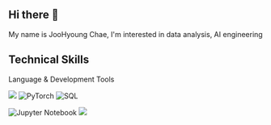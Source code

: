 ## Hi there 👋

My name is JooHyoung Chae, I'm interested in data analysis, AI engineering 

Technical Skills 
---
Language & Development Tools



<img src="https://img.shields.io/badge/Python-3776AB?style=flat-square&logo=Python&logoColor=white"/> <img src="https://img.shields.io/badge/PyTorch-red?logo=pytorch&logoColor=white&style=flat-square" alt="PyTorch"/> <img src="https://img.shields.io/badge/SQL-blue?logo=mysql&logoColor=white&style=flat-square" alt="SQL"/> 


<img src="https://img.shields.io/badge/Jupyter-orange?logo=jupyter&logoColor=white&style=flat-square" alt="Jupyter Notebook"/> <img src="https://img.shields.io/badge/Visual Studio Code-007ACC?style=flat-square&logo=Visual Studio Code&logoColor=white"/>








